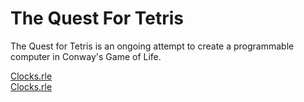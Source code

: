# The Quest For Tetris
The Quest for Tetris is an ongoing attempt to create a programmable computer in Conway's Game of Life.

<a download="Clocks.rle" href="https://gist.githubusercontent.com/ElectroRedstoner/77f93956c8562f735d8593b1810ef1e3/raw/1179802e6e96c2eedf93b3c9c2c14270e6645477/271a896cb0d22ffa50dc29ceb0139838">Clocks.rle</a>
<br>
<a href="https://gist.githubusercontent.com/ElectroRedstoner/77f93956c8562f735d8593b1810ef1e3/raw/1179802e6e96c2eedf93b3c9c2c14270e6645477/271a896cb0d22ffa50dc29ceb0139838">Clocks.rle</a>
